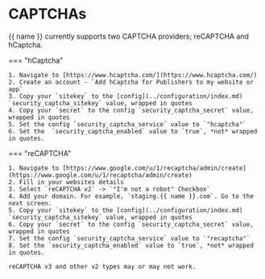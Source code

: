 # CAPTCHAs

{{ name }} currently supports two CAPTCHA providers; reCAPTCHA and hCaptcha.

=== "hCaptcha"

    1. Navigate to [https://www.hcaptcha.com/](https://www.hcaptcha.com/)
    2. Create an account - `Add hCaptcha for Publishers to my website or app`
    3. Copy your `sitekey` to the [config](../configuration/index.md) `security_captcha_sitekey` value, wrapped in quotes
    4. Copy your `secret` to the config `security_captcha_secret` value, wrapped in quotes
    5. Set the config `security_captcha_service` value to `"hcaptcha"`
    6. Set the  `security_captcha_enabled` value to `true`, *not* wrapped in quotes.

=== "reCAPTCHA"

    1. Navigate to [https://www.google.com/u/1/recaptcha/admin/create](https://www.google.com/u/1/recaptcha/admin/create)
    2. Fill in your websites details
    3. Select `reCAPTCHA v2` -> `"I'm not a robot" Checkbox`
    4. Add your domain. For example, `staging.{{ name }}.com`. Go to the next screen.
    5. Copy your `sitekey` to the [config](../configuration/index.md) `security_captcha_sitekey` value, wrapped in quotes
    6. Copy your `secret` to the config `security_captcha_secret` value, wrapped in quotes
    7. Set the config `security_captcha_service` value to `"recaptcha"`
    8. Set the `security_captcha_enabled` value to `true`, *not* wrapped in quotes.

    reCAPTCHA v3 and other v2 types may or may not work.
